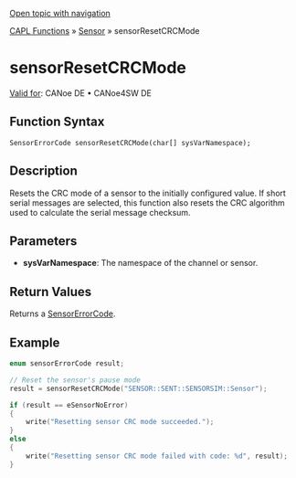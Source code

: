 [Open topic with navigation](../../../../../CANoeDEFamily.htm#Topics/CAPLFunctions/Sensor/Functions/CAPLfunctionSensorResetCRCMode.md)

[CAPL Functions](../../CAPLfunctions.md) » [Sensor](../CAPLfunctionsSensorOverview.md) » sensorResetCRCMode

# sensorResetCRCMode

[Valid for](../../../Shared/FeatureAvailability.md): CANoe DE • CANoe4SW DE

## Function Syntax

```
SensorErrorCode sensorResetCRCMode(char[] sysVarNamespace);
```

## Description

Resets the CRC mode of a sensor to the initially configured value. If short serial messages are selected, this function also resets the CRC algorithm used to calculate the serial message checksum.

## Parameters

- **sysVarNamespace**: The namespace of the channel or sensor.

## Return Values

Returns a [SensorErrorCode](../CAPLfunctionsSensorEnumeration.md).

## Example

```c
enum sensorErrorCode result;

// Reset the sensor's pause mode
result = sensorResetCRCMode("SENSOR::SENT::SENSORSIM::Sensor");

if (result == eSensorNoError)
{
    write("Resetting sensor CRC mode succeeded.");
}
else
{
    write("Resetting sensor CRC mode failed with code: %d", result);
}
```
